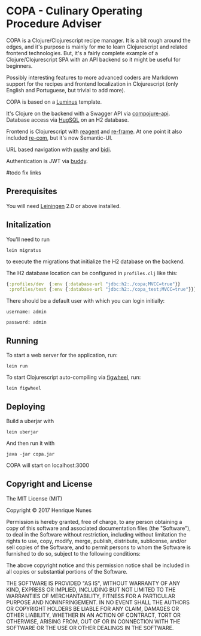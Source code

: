 # COPA - Culinary Operating Procedure Adviser

COPA is a Clojure/Clojurescript recipe manager. It is a bit rough around the edges, and it's purpose is mainly for me to learn Clojurescript and related frontend technologies. But, it's a fairly complete example of a Clojure/Clojurescript SPA with an API backend so it might be useful for beginners.

Possibly interesting features to more advanced coders are Markdown support for the recipes and frontend localization in Clojurescript (only English and Portuguese, but trivial to add more).

COPA is based on a [Luminus][1] template.

It's Clojure on the backend with a Swagger API via [compojure-api][2]. Database access via [HugSQL][9] on an H2 database.

Frontend is Clojurescript with [reagent][3] and [re-frame][4]. At one point it also included [re-com][5], but it's now Semantic-UI.

URL based navigation with [pushy][7] and [bidi][8].

Authentication is JWT via [buddy][6].

[1]: http://www.luminusweb.net
[2]: https://github.com/metosin/compojure-api
[3]: https://github.com/reagent-project/reagent
[4]: https://github.com/Day8/re-frame
[5]: https://github.com/Day8/re-com
[6]: https://github.com/funcool/buddy
[7]: https://github.com/funcool/buddy
[8]: https://github.com/funcool/buddy
[9]: https://github.com/funcool/buddy

#todo fix links

## Prerequisites

You will need [Leiningen][10] 2.0 or above installed.

[10]: https://github.com/technomancy/leiningen

## Initalization

You'll need to run 
    
    lein migratus
    
to execute the migrations that initialize the H2 database on the backend. 

The H2 database location can be configured in ```profiles.clj``` like this:
 
 ```clojure
 {:profiles/dev  {:env {:database-url "jdbc:h2:./copa;MVCC=true"}}
  :profiles/test {:env {:database-url "jdbc:h2:./copa_test;MVCC=true"}}}
 ```

There should be a default user with which you can login initially: 

```username: admin```

```password: admin```


## Running

To start a web server for the application, run:

    lein run

To start Clojurescript auto-compiling via [figwheel][8], run:

    lein figwheel

[8]: https://github.com/bhauman/lein-figwheel

## Deploying

Build a uberjar with

    lein uberjar

And then run it with

    java -jar copa.jar

COPA will start on localhost:3000

## Copyright and License

The MIT License (MIT)

Copyright © 2017 Henrique Nunes

Permission is hereby granted, free of charge, to any person obtaining a copy of
this software and associated documentation files (the "Software"), to deal in
the Software without restriction, including without limitation the rights to
use, copy, modify, merge, publish, distribute, sublicense, and/or sell copies of
the Software, and to permit persons to whom the Software is furnished to do so,
subject to the following conditions:

The above copyright notice and this permission notice shall be included in all
copies or substantial portions of the Software.

THE SOFTWARE IS PROVIDED "AS IS", WITHOUT WARRANTY OF ANY KIND, EXPRESS OR
IMPLIED, INCLUDING BUT NOT LIMITED TO THE WARRANTIES OF MERCHANTABILITY, FITNESS
FOR A PARTICULAR PURPOSE AND NONINFRINGEMENT. IN NO EVENT SHALL THE AUTHORS OR
COPYRIGHT HOLDERS BE LIABLE FOR ANY CLAIM, DAMAGES OR OTHER LIABILITY, WHETHER
IN AN ACTION OF CONTRACT, TORT OR OTHERWISE, ARISING FROM, OUT OF OR IN
CONNECTION WITH THE SOFTWARE OR THE USE OR OTHER DEALINGS IN THE SOFTWARE.

